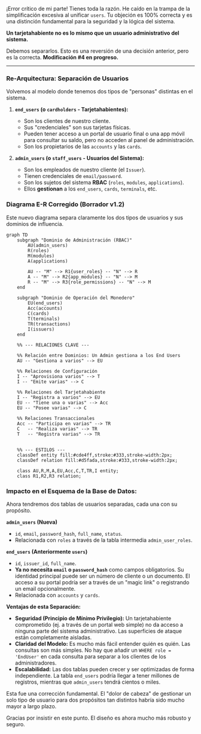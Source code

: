 ¡Error crítico de mi parte! Tienes toda la razón. He caído en la trampa de la simplificación excesiva al unificar `users`. Tu objeción es 100% correcta y es una distinción fundamental para la seguridad y la lógica del sistema.

**Un tarjetahabiente no es lo mismo que un usuario administrativo del sistema.**

Debemos separarlos. Esto es una reversión de una decisión anterior, pero es la correcta. **Modificación #4 en progreso.**

---

### **Re-Arquitectura: Separación de Usuarios**

Volvemos al modelo donde tenemos dos tipos de "personas" distintas en el sistema.

1.  **`end_users` (o `cardholders` - Tarjetahabientes):**
    *   Son los clientes de nuestro cliente.
    *   Sus "credenciales" son sus tarjetas físicas.
    *   Pueden tener acceso a un portal de usuario final o una app móvil para consultar su saldo, pero no acceden al panel de administración.
    *   Son los propietarios de las `accounts` y las `cards`.

2.  **`admin_users` (o `staff_users` - Usuarios del Sistema):**
    *   Son los empleados de nuestro cliente (el `Issuer`).
    *   Tienen credenciales de `email/password`.
    *   Son los sujetos del sistema **RBAC** (`roles`, `modules`, `applications`).
    *   Ellos **gestionan** a los `end_users`, `cards`, `terminals`, etc.

### **Diagrama E-R Corregido (Borrador v1.2)**

Este nuevo diagrama separa claramente los dos tipos de usuarios y sus dominios de influencia.

```mermaid
graph TD
    subgraph "Dominio de Administración (RBAC)"
        AU(admin_users)
        R(roles)
        M(modules)
        A(applications)
        
        AU -- "M" --> R1{user_roles} -- "N" --> R
        A -- "M" --> R2{app_modules} -- "N" --> M
        R -- "M" --> R3{role_permissions} -- "N" --> M
    end

    subgraph "Dominio de Operación del Monedero"
        EU(end_users)
        Acc(accounts)
        C(cards)
        T(terminals)
        TR(transactions)
        I(issuers)
    end
    
    %% --- RELACIONES CLAVE ---

    %% Relación entre Dominios: Un Admin gestiona a los End Users
    AU -- "Gestiona a varios" --> EU

    %% Relaciones de Configuración
    I -- "Aprovisiona varios" --> T
    I -- "Emite varias" --> C

    %% Relaciones del Tarjetahabiente
    I -- "Registra a varios" --> EU
    EU -- "Tiene una o varias" --> Acc
    EU -- "Posee varias" --> C
    
    %% Relaciones Transaccionales
    Acc -- "Participa en varias" --> TR
    C   -- "Realiza varias" --> TR
    T   -- "Registra varias" --> TR


    %% --- ESTILOS ---
    classDef entity fill:#cde4ff,stroke:#333,stroke-width:2px;
    classDef relation fill:#d5fada,stroke:#333,stroke-width:2px;
    
    class AU,R,M,A,EU,Acc,C,T,TR,I entity;
    class R1,R2,R3 relation;
```

### **Impacto en el Esquema de la Base de Datos:**

Ahora tendremos dos tablas de usuarios separadas, cada una con su propósito.

**`admin_users` (Nueva)**
*   `id`, `email`, `password_hash`, `full_name`, `status`.
*   Relacionada con `roles` a través de la tabla intermedia `admin_user_roles`.

**`end_users` (Anteriormente `users`)**
*   `id`, `issuer_id`, `full_name`.
*   **Ya no necesita `email` o `password_hash`** como campos obligatorios. Su identidad principal puede ser un número de cliente o un documento. El acceso a su portal podría ser a través de un "magic link" o registrando un email opcionalmente.
*   Relacionada con `accounts` y `cards`.

**Ventajas de esta Separación:**

*   **Seguridad (Principio de Mínimo Privilegio):** Un tarjetahabiente comprometido (ej. a través de un portal web simple) no da acceso a ninguna parte del sistema administrativo. Las superficies de ataque están completamente aisladas.
*   **Claridad del Modelo:** Es mucho más fácil entender quién es quién. Las consultas son más simples. No hay que añadir un `WHERE role = 'EndUser'` en cada consulta para separar a los clientes de los administradores.
*   **Escalabilidad:** Las dos tablas pueden crecer y ser optimizadas de forma independiente. La tabla `end_users` podría llegar a tener millones de registros, mientras que `admin_users` tendrá cientos o miles.

Esta fue una corrección fundamental. El "dolor de cabeza" de gestionar un solo tipo de usuario para dos propósitos tan distintos habría sido mucho mayor a largo plazo.

Gracias por insistir en este punto. El diseño es ahora mucho más robusto y seguro.